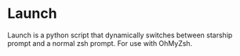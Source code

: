 # Launch
Launch is a python script that dynamically switches between starship prompt and a normal zsh prompt. For use with OhMyZsh.
